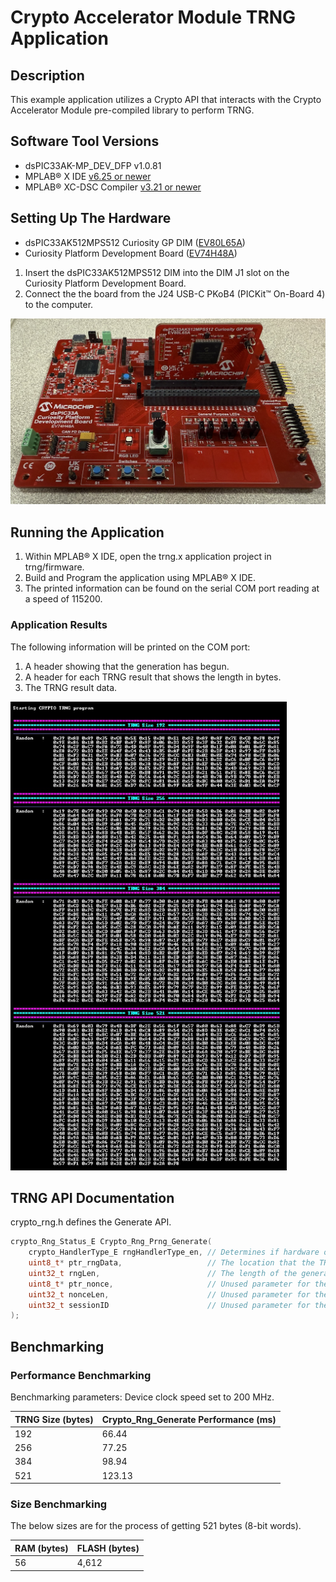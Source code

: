 # Crypto Accelerator Module TRNG Application
## Description
This example application utilizes a Crypto API that interacts with the Crypto Accelerator Module pre-compiled library to perform TRNG.

## Software Tool Versions
- dsPIC33AK-MP_DEV_DFP v1.0.81
- MPLAB® X IDE [v6.25 or newer](https://www.microchip.com/mplab-x-ide)
- MPLAB® XC-DSC Compiler [v3.21 or newer](https://www.microchip.com/xcdsc)

## Setting Up The Hardware
- dsPIC33AK512MPS512 Curiosity GP DIM ([EV80L65A](https://www.microchip.com/en-us/development-tool/EV80L65A))
- Curiosity Platform Development Board ([EV74H48A](https://www.microchip.com/EV74H48A))

1. Insert the dsPIC33AK512MPS512 DIM into the DIM J1 slot on the Curiosity Platform Development Board.
2. Connect the the board from the J24 USB-C PKoB4 (PICKit™ On-Board 4) to the computer.

<img src="./images/dspic33a_dim_board.jpg" alt="Hardware Setup" width="750"/>

## Running the Application
1. Within MPLAB® X IDE, open the trng.x application project in trng/firmware.
2. Build and Program the application using MPLAB® X IDE.
3. The printed information can be found on the serial COM port reading at a speed of 115200.

### Application Results
The following information will be printed on the COM port:
1. A header showing that the generation has begun.
2. A header for each TRNG result that shows the length in bytes.
3. The TRNG result data.

<img src=".\images\trng_demo.jpg" alt="TRNG Demo Output" height="750">

## TRNG API Documentation
crypto_rng.h defines the Generate API.

```c
crypto_Rng_Status_E Crypto_Rng_Prng_Generate(
    crypto_HandlerType_E rngHandlerType_en, // Determines if hardware or software is used for generation
    uint8_t* ptr_rngData,                   // The location that the TRNG generated data will be stored
    uint32_t rngLen,                        // The length of the generated data
    uint8_t* ptr_nonce,                     // Unused parameter for the CAM implementation, should always be set to NULL
    uint32_t nonceLen,                      // Unused parameter for the CAM implementation, should always be set to 0
    uint32_t sessionID                      // Unused parameter for the CAM implementation, should always be set to 1
);
```

## Benchmarking

### Performance Benchmarking

Benchmarking parameters: Device clock speed set to 200 MHz.

|TRNG Size (bytes)|Crypto_Rng_Generate Performance (ms)|
|---|---|
|192|66.44|
|256|77.25|
|384|98.94|
|521|123.13|

### Size Benchmarking

The below sizes are for the process of getting 521 bytes (8-bit words).

|RAM (bytes)|FLASH (bytes)|
|---|---|
|56|4,612|